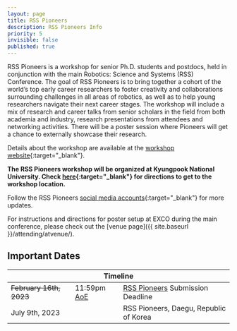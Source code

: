 ```yaml
---
layout: page
title: RSS Pioneers
description: RSS Pioneers Info
priority: 5
invisible: false
published: true
---
```


RSS Pioneers is a workshop for senior Ph.D. students and postdocs, held in
conjunction with the main Robotics: Science and Systems (RSS) Conference. The
goal of RSS Pioneers is to bring together a cohort of the world’s top early
career researchers to foster creativity and collaborations surrounding
challenges in all areas of robotics, as well as to help young researchers
navigate their next career stages. The workshop will include a mix of research
and career talks from senior scholars in the field from both academia and
industry, research presentations from attendees and networking activities.
There will be a poster session where Pioneers will get a chance to externally
showcase their research.

Details about the workshop are available at the [workshop website](https://sites.google.com/view/rsspioneers2023){:target="_blank"}.

**The RSS Pioneers workshop will be organized at Kyungpook National University. Check [here](https://valley-teal-a78.notion.site/Vistor-s-Guide-76034636a40042a1a3bab656a8f131c8){:target="_blank"} for directions to get to the workshop location.**

Follow the RSS Pioneers [social media accounts](https://twitter.com/RSSPioneers){:target="_blank"} for more updates.

For instructions and directions for poster setup at EXCO during the main conference, please check out the [venue page]({{ site.baseurl }}/attending/atvenue/).

## Important Dates
<table class="table">
    <thead>
      <tr>
        <th colspan="3">Timeline</th>
      </tr>
    </thead>
    <tbody>
      <tr>
        <td><strike>February 16th, 2023</strike></td>
        <td>11:59pm <a href="https://time.is/Anywhere_on_Earth">AoE</a></td>
        <td><a href="https://sites.google.com/view/rsspioneers2023/" target="_blank">RSS Pioneers</a> Submission Deadline</td>
      </tr>
      <tr>
        <td colspan="2">July 9th, 2023</td>
        <td>RSS Pioneers, Daegu, Republic of Korea</td>
      </tr>
    </tbody>
</table>


